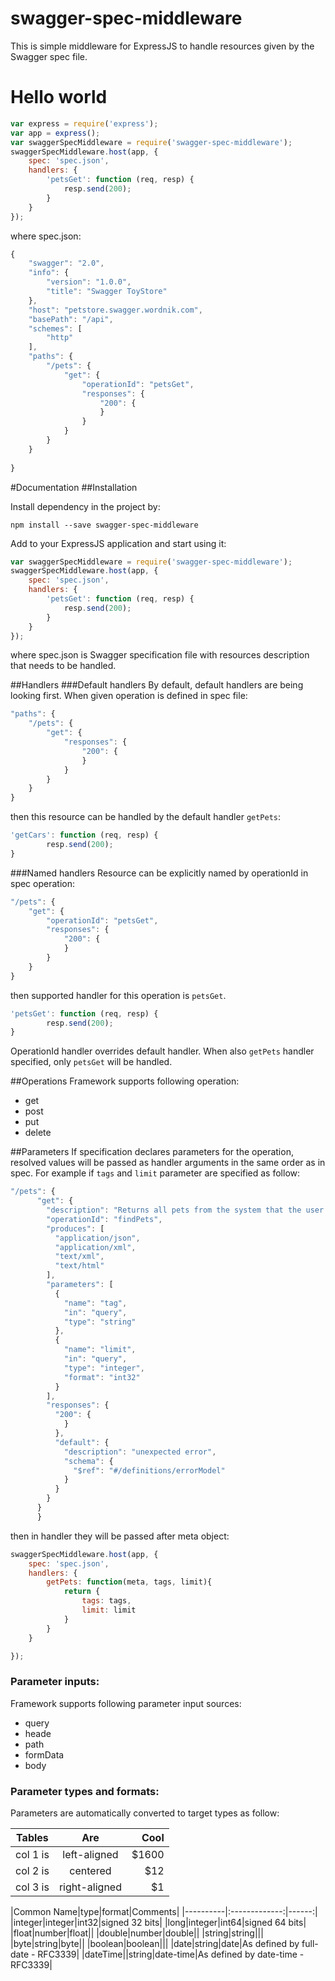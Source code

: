 swagger-spec-middleware
========

This is simple middleware for ExpressJS to handle resources given by the Swagger spec file.

# Hello world

```js
var express = require('express');
var app = express();
var swaggerSpecMiddleware = require('swagger-spec-middleware');
swaggerSpecMiddleware.host(app, {
    spec: 'spec.json',
    handlers: {
        'petsGet': function (req, resp) {
            resp.send(200);
        }
    }
});
```

where spec.json:

```js
{
    "swagger": "2.0",
    "info": {
        "version": "1.0.0",
        "title": "Swagger ToyStore"
    },
    "host": "petstore.swagger.wordnik.com",
    "basePath": "/api",
    "schemes": [
        "http"
    ],
    "paths": {
        "/pets": {
            "get": {
                "operationId": "petsGet",
                "responses": {
                    "200": {
                    }
                }
            }
        }
    }
    
}
```

#Documentation
##Installation

Install dependency in the project by:

```
npm install --save swagger-spec-middleware
```

Add to your ExpressJS application and start using it:

```js
var swaggerSpecMiddleware = require('swagger-spec-middleware');
swaggerSpecMiddleware.host(app, {
    spec: 'spec.json',
    handlers: {
        'petsGet': function (req, resp) {
            resp.send(200);
        }
    }
});
```

where spec.json is Swagger specification file with resources description that needs to be handled.

##Handlers
###Default handlers
By default, default handlers are being looking first. When given operation is defined in spec file:

```js
"paths": {
    "/pets": {
        "get": {
            "responses": {
                "200": {
                }
            }
        }
    }
}
```

then this resource can be handled by the default handler ```getPets```:

```js
'getCars': function (req, resp) {
        resp.send(200);
}
```

###Named handlers
Resource can be explicitly named by operationId in spec operation:

```js
"/pets": {
    "get": {
        "operationId": "petsGet",
        "responses": {
            "200": {
            }
        }
    }
}
```

then supported handler for this operation is ```petsGet```.

```js
'petsGet': function (req, resp) {
        resp.send(200);
}
```

OperationId handler overrides default handler. When also ```getPets``` handler specified, only ```petsGet``` will be handled.


##Operations
Framework supports following operation:

* get
* post
* put
* delete

##Parameters
If specification declares parameters for the operation, resolved values will be passed as handler arguments in the same order as in spec. For example if ```tags``` and ```limit``` parameter are specified as follow: 

```js
"/pets": {
      "get": {
        "description": "Returns all pets from the system that the user has access to",
        "operationId": "findPets",
        "produces": [
          "application/json",
          "application/xml",
          "text/xml",
          "text/html"
        ],
        "parameters": [
          {
            "name": "tag",
            "in": "query",
            "type": "string"
          },
          {
            "name": "limit",
            "in": "query",
            "type": "integer",
            "format": "int32"
          }
        ],
        "responses": {
          "200": {
            }
          },
          "default": {
            "description": "unexpected error",
            "schema": {
              "$ref": "#/definitions/errorModel"
            }
          }
        }
      }
      }
```

then in handler they will be passed after meta object:

```js
swaggerSpecMiddleware.host(app, {
    spec: 'spec.json',
    handlers: {
        getPets: function(meta, tags, limit){
            return {
                tags: tags,
                limit: limit
            }
        }
    }

});
```

### Parameter inputs:
Framework supports following parameter input sources:

* query
* heade
* path
* formData
* body

### Parameter types and formats:
Parameters are automatically converted to target types as follow:

| Tables   |      Are      |  Cool |
|----------|:-------------:|------:|
| col 1 is |  left-aligned | $1600 |
| col 2 is |    centered   |   $12 |
| col 3 is | right-aligned |    $1 |



|Common Name|type|format|Comments|
|----------|:-------------:|------:|
|integer|integer|int32|signed 32 bits|
|long|integer|int64|signed 64 bits|
|float|number|float||
|double|number|double||
|string|string|||
|byte|string|byte||
|boolean|boolean|||
|date|string|date|As defined by full-date - RFC3339|
|dateTime||string|date-time|As defined by date-time - RFC3339|